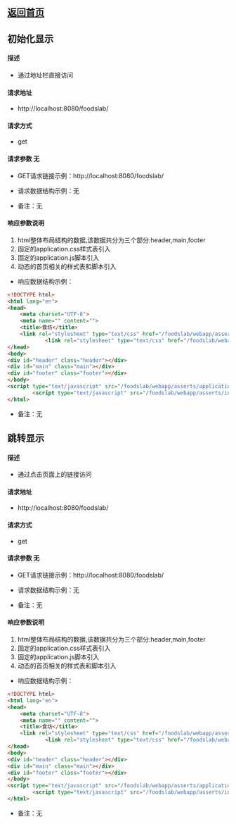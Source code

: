## [返回首页](../index.md)

## 初始化显示
#### 描述
- 通过地址栏直接访问

#### 请求地址
- http://localhost:8080/foodslab/

#### 请求方式
- get

#### 请求参数 无

- GET请求链接示例：http://localhost:8080/foodslab/
- 请求数据结构示例：无

- 备注：无
#### 响应参数说明
1. html整体布局结构的数据,该数据共分为三个部分:header,main,footer
2. 固定的application.css样式表引入
3. 固定的application.js脚本引入
4. 动态的首页相关的样式表和脚本引入

- 响应数据结构示例：
```html
<!DOCTYPE html>
<html lang="en">
<head>
    <meta charset="UTF-8">
    <meta name="" content="">
    <title>食坊</title>
    <link rel="stylesheet" type="text/css" href="/foodslab/webapp/asserts/application.css">
            <link rel="stylesheet" type="text/css" href="/foodslab/webapp/asserts/index.css">
</head>
<body>
<div id="header" class="header"></div>
<div id="main" class="main"></div>
<div id="footer" class="footer"></div>
</body>
<script type="text/javascript" src="/foodslab/webapp/asserts/application.js"></script>
        <script type="text/javascript" src="/foodslab/webapp/asserts/index.js"></script>
</html>
```
- 备注：无


## 跳转显示
#### 描述
- 通过点击页面上的链接访问

#### 请求地址
- http://localhost:8080/foodslab/

#### 请求方式
- get

#### 请求参数 无

- GET请求链接示例：http://localhost:8080/foodslab/
- 请求数据结构示例：无

- 备注：无
#### 响应参数说明
1. html整体布局结构的数据,该数据共分为三个部分:header,main,footer
2. 固定的application.css样式表引入
3. 固定的application.js脚本引入
4. 动态的首页相关的样式表和脚本引入

- 响应数据结构示例：
```html
<!DOCTYPE html>
<html lang="en">
<head>
    <meta charset="UTF-8">
    <meta name="" content="">
    <title>食坊</title>
    <link rel="stylesheet" type="text/css" href="/foodslab/webapp/asserts/application.css">
            <link rel="stylesheet" type="text/css" href="/foodslab/webapp/asserts/index.css">
</head>
<body>
<div id="header" class="header"></div>
<div id="main" class="main"></div>
<div id="footer" class="footer"></div>
</body>
<script type="text/javascript" src="/foodslab/webapp/asserts/application.js"></script>
        <script type="text/javascript" src="/foodslab/webapp/asserts/index.js"></script>
</html>
```
- 备注：无
